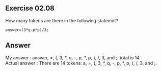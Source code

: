 ## Exercise 02.08
How many tokens are there in the following statemnt?

```answer=(3*q-p*p)/3;```
## Answer
My answer : answer, =, (, 3, *, q, -, p, *, p, ), /, 3, and ;. total is 14   
Actual answer : There are 14 tokens: a, =, (, 3, *, q, -, p, *, p, ), /, 3, and ;.
